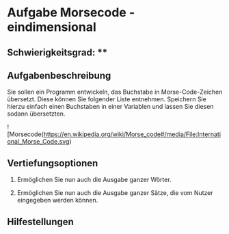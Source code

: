 # Aufgabe Morsecode - eindimensional

## Schwierigkeitsgrad: **

## Aufgabenbeschreibung
Sie sollen ein Programm entwickeln, das Buchstabe in Morse-Code-Zeichen übersetzt. Diese können Sie folgender Liste entnehmen. Speichern Sie hierzu einfach einen Buchstaben in einer Variablen und lassen Sie diesen sodann übersetzten. 

![Morsecode(https://en.wikipedia.org/wiki/Morse_code#/media/File:International_Morse_Code.svg)


## Vertiefungsoptionen
1. Ermöglichen Sie nun auch die Ausgabe ganzer Wörter.

2. Ermöglichen Sie nun auch die Ausgabe ganzer Sätze, die vom Nutzer eingegeben werden können. 

## Hilfestellungen